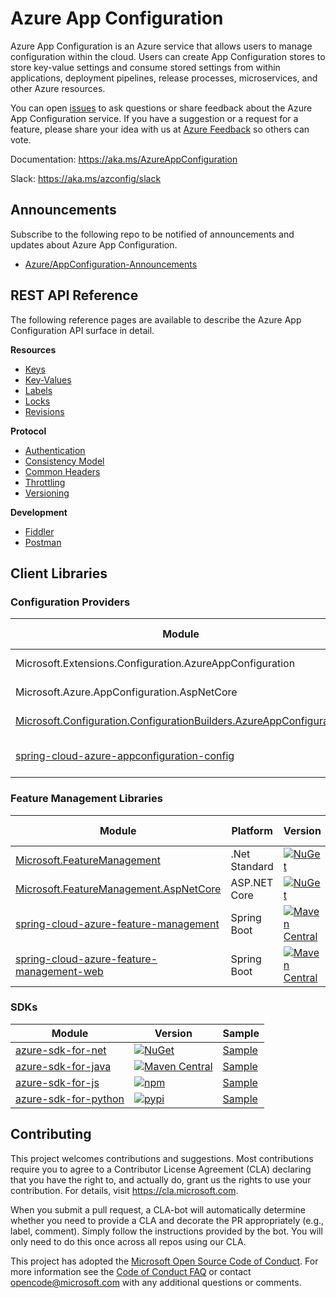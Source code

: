 # Azure App Configuration

Azure App Configuration is an Azure service that allows users to manage configuration within the cloud. Users can create App Configuration stores to store key-value settings and consume stored settings from within applications, deployment pipelines, release processes, microservices, and other Azure resources.

You can open [issues](https://github.com/Azure/AppConfiguration/issues?utf8=%E2%9C%93&q=is%3Aissue) to ask questions or share feedback about the Azure App Configuration service. If you have a suggestion or a request for a feature, please share your idea with us at [Azure Feedback](https://feedback.azure.com/forums/920545-azure-app-configuration) so others can vote.

Documentation: https://aka.ms/AzureAppConfiguration

Slack: https://aka.ms/azconfig/slack

## Announcements
Subscribe to the following repo to be notified of announcements and updates about Azure App Configuration.
  * [Azure/AppConfiguration-Announcements](https://github.com/Azure/AppConfiguration-Announcements)

## REST API Reference

The following reference pages are available to describe the Azure App Configuration API surface in detail.

**Resources**
  * [Keys](./docs/REST/keys.md)
  * [Key-Values](./docs/REST/kv.md)
  * [Labels](./docs/REST/labels.md)
  * [Locks](./docs/REST/locks.md)
  * [Revisions](./docs/REST/revisions.md)

**Protocol**
  * [Authentication](./docs/REST/authentication.md)
  * [Consistency Model](./docs/REST/consistency.md)
  * [Common Headers](./docs/REST/headers.md)
  * [Throttling](./docs/REST/throttling.md)
  * [Versioning](./docs/REST/versioning.md)

**Development**
  * [Fiddler](./docs/REST/fiddler.md)
  * [Postman](./docs/REST/postman.md)

## Client Libraries

### Configuration Providers

Module | Platform | Version | Sample | Release Notes
------ | -------- | ------- | ------ | -------------
Microsoft.Extensions.Configuration.AzureAppConfiguration | .Net Standard | [![NuGet](https://img.shields.io/nuget/v/Microsoft.Extensions.Configuration.AzureAppConfiguration.svg?color=blue)](https://www.nuget.org/packages/Microsoft.Azure.AppConfiguration.AspNetCore/) | [Sample](https://github.com/Azure/AppConfiguration/tree/master/examples/DotNetCore) | [Release Notes](https://github.com/Azure/AppConfiguration/blob/master/releaseNotes/MicrosoftAzureAppConfigurationAspNetCore.md)
Microsoft.Azure.AppConfiguration.AspNetCore | ASP.NET Core | [![NuGet](https://img.shields.io/nuget/v/Microsoft.Azure.AppConfiguration.AspNetCore.svg?color=blue)](https://www.nuget.org/packages/Microsoft.Azure.AppConfiguration.AspNetCore/) | [Sample](https://github.com/Azure/AppConfiguration/tree/master/examples/DotNetCore) | [Release Notes](https://github.com/Azure/AppConfiguration/blob/master/releaseNotes/MicrosoftExtensionsConfigurationAzureAppConfiguration.md)
[Microsoft.Configuration.ConfigurationBuilders.AzureAppConfiguration](https://github.com/aspnet/MicrosoftConfigurationBuilders/tree/master/src/AzureAppConfig) | .NET Framework | [![NuGet](https://img.shields.io/nuget/v/Microsoft.Configuration.ConfigurationBuilders.AzureAppConfiguration.svg?color=blue)](https://www.nuget.org/packages/Microsoft.Configuration.ConfigurationBuilders.AzureAppConfiguration/) |  | 
[spring-cloud-azure-appconfiguration-config](https://github.com/microsoft/spring-cloud-azure/tree/master/spring-cloud-azure-appconfiguration-confige) | Spring Boot | [![Maven Central](https://img.shields.io/maven-central/v/com.microsoft.azure/spring-cloud-azure-appconfiguration-config.svg?color=blue)](https://search.maven.org/search?q=a:spring-cloud-azure-appconfiguration-config) | [Sample](https://github.com/microsoft/spring-cloud-azure/tree/master/spring-cloud-azure-samples/azure-appconfiguration-sample) | [Release Notes](https://github.com/Azure/AppConfiguration/blob/master/releaseNotes/SpringCloudAzureAppConfigurationConfig.md)

### Feature Management Libraries

Module | Platform | Version | Sample | Release Notes
------ | -------- | ------- | ------ | -------------
[Microsoft.FeatureManagement](https://github.com/microsoft/FeatureManagement-Dotnet) | .Net Standard | [![NuGet](https://img.shields.io/nuget/v/Microsoft.FeatureManagement.svg?color=blue)](https://www.nuget.org/packages/Microsoft.FeatureManagement) | [Sample](https://github.com/microsoft/FeatureManagement-Dotnet/tree/dev/examples) | [Release Notes](https://github.com/Azure/AppConfiguration/blob/master/releaseNotes/Microsoft.Featuremanagement.md)
[Microsoft.FeatureManagement.AspNetCore](https://github.com/microsoft/FeatureManagement-Dotnet) | ASP.NET Core | [![NuGet](https://img.shields.io/nuget/v/Microsoft.FeatureManagement.AspNetCore.svg?color=blue)](https://www.nuget.org/packages/Microsoft.FeatureManagement.AspNetCore) | [Sample](https://github.com/microsoft/FeatureManagement-Dotnet/tree/dev/examples) | [Release Notes](https://github.com/Azure/AppConfiguration/blob/master/releaseNotes/Microsoft.Featuremanagement.md)
[spring-cloud-azure-feature-management](https://github.com/microsoft/spring-cloud-azure/tree/master/spring-cloud-azure-feature-management) | Spring Boot | [![Maven Central](https://img.shields.io/maven-central/v/com.microsoft.azure/spring-cloud-azure-feature-management.svg?color=blue)](https://search.maven.org/search?q=a:spring-cloud-azure-feature-management) | [Sample](https://github.com/microsoft/spring-cloud-azure/tree/master/spring-cloud-azure-samples/feature-management-sample) | [Release Notes](https://github.com/Azure/AppConfiguration/blob/master/releaseNotes/SpringCloudAzureFeatureManagement.md)
[spring-cloud-azure-feature-management-web](https://github.com/microsoft/spring-cloud-azure/tree/master/spring-cloud-azure-feature-management-web) | Spring Boot | [![Maven Central](https://img.shields.io/maven-central/v/com.microsoft.azure/spring-cloud-azure-feature-management-web.svg?color=blue)](https://search.maven.org/search?q=a:spring-cloud-azure-feature-management-web) | [Sample](https://github.com/microsoft/spring-cloud-azure/tree/master/spring-cloud-azure-samples/feature-management-web-sample) | [Release Notes](https://github.com/Azure/AppConfiguration/blob/master/releaseNotes/SpringCloudAzureFeatureManagement.md)

### SDKs

Module | Version | Sample
-------|--- | ---
[azure-sdk-for-net](https://github.com/Azure/azure-sdk-for-net/tree/master/sdk/appconfiguration/Azure.Data.AppConfiguration) | [![NuGet](https://img.shields.io/nuget/v/Azure.Data.AppConfiguration.svg?color=blue)](https://www.nuget.org/packages/Azure.Data.AppConfiguration/) | [Sample](https://github.com/Azure/azure-sdk-for-net/tree/master/sdk/appconfiguration/Azure.Data.AppConfiguration/samples)
[azure-sdk-for-java](https://github.com/Azure/azure-sdk-for-java/tree/master/sdk/appconfiguration/azure-data-appconfiguration) | [![Maven Central](https://img.shields.io/maven-central/v/com.azure/azure-data-appconfiguration.svg?color=blue)](https://search.maven.org/#search%7Cga%7C1%7Ca%3A%22spring-cloud-starter-azure-appconfiguration-config%22) | [Sample](https://github.com/Azure/azure-sdk-for-java/tree/master/sdk/appconfiguration/azure-data-appconfiguration/src/samples)
[azure-sdk-for-js](https://github.com/Azure/azure-sdk-for-js/tree/master/sdk/appconfiguration) | [![npm](https://img.shields.io/npm/v/@azure/app-configuration.svg?color=blue)](https://www.npmjs.com/package/@azure/app-configuration) | [Sample](https://github.com/Azure/azure-sdk-for-js/tree/master/sdk/appconfiguration/app-configuration/samples)
[azure-sdk-for-python](https://github.com/Azure/azure-sdk-for-python/tree/master/sdk/appconfiguration) | [![pypi](https://img.shields.io/pypi/v/azure-appconfiguration.svg?color=blue)](https://pypi.org/project/azure-appconfiguration/) | [Sample](https://github.com/Azure/azure-sdk-for-python/tree/master/sdk/appconfiguration/azure-appconfiguration/samples)

## Contributing

This project welcomes contributions and suggestions.  Most contributions require you to agree to a
Contributor License Agreement (CLA) declaring that you have the right to, and actually do, grant us
the rights to use your contribution. For details, visit https://cla.microsoft.com.

When you submit a pull request, a CLA-bot will automatically determine whether you need to provide
a CLA and decorate the PR appropriately (e.g., label, comment). Simply follow the instructions
provided by the bot. You will only need to do this once across all repos using our CLA.

This project has adopted the [Microsoft Open Source Code of Conduct](https://opensource.microsoft.com/codeofconduct/).
For more information see the [Code of Conduct FAQ](https://opensource.microsoft.com/codeofconduct/faq/) or
contact [opencode@microsoft.com](mailto:opencode@microsoft.com) with any additional questions or comments.

